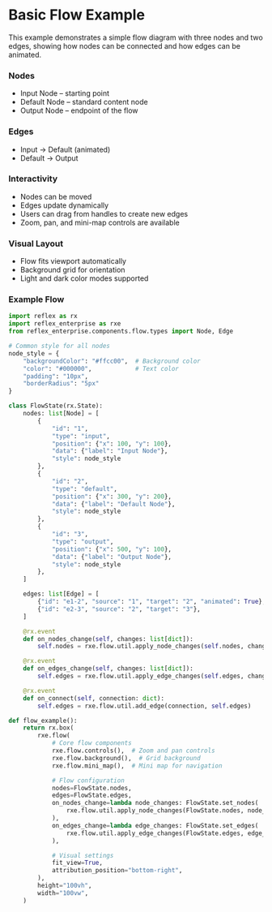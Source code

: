 # Basic Flow Example

This example demonstrates a simple flow diagram with three nodes and two edges, showing how nodes can be connected and how edges can be animated.

### Nodes

- Input Node – starting point
- Default Node – standard content node
- Output Node – endpoint of the flow

### Edges

- Input → Default (animated)
- Default → Output

### Interactivity

- Nodes can be moved
- Edges update dynamically
- Users can drag from handles to create new edges
- Zoom, pan, and mini-map controls are available

### Visual Layout

- Flow fits viewport automatically
- Background grid for orientation
- Light and dark color modes supported

### Example Flow

```python demo exec
import reflex as rx
import reflex_enterprise as rxe
from reflex_enterprise.components.flow.types import Node, Edge

# Common style for all nodes
node_style = {
    "backgroundColor": "#ffcc00",  # Background color
    "color": "#000000",            # Text color
    "padding": "10px",
    "borderRadius": "5px"
}

class FlowState(rx.State):
    nodes: list[Node] = [
        {
            "id": "1",
            "type": "input",
            "position": {"x": 100, "y": 100},
            "data": {"label": "Input Node"},
            "style": node_style
        },
        {
            "id": "2",
            "type": "default",
            "position": {"x": 300, "y": 200},
            "data": {"label": "Default Node"},
            "style": node_style
        },
        {
            "id": "3",
            "type": "output",
            "position": {"x": 500, "y": 100},
            "data": {"label": "Output Node"},
            "style": node_style
        },
    ]

    edges: list[Edge] = [
        {"id": "e1-2", "source": "1", "target": "2", "animated": True},
        {"id": "e2-3", "source": "2", "target": "3"},
    ]

    @rx.event
    def on_nodes_change(self, changes: list[dict]):
        self.nodes = rxe.flow.util.apply_node_changes(self.nodes, changes)

    @rx.event
    def on_edges_change(self, changes: list[dict]):
        self.edges = rxe.flow.util.apply_edge_changes(self.edges, changes)

    @rx.event
    def on_connect(self, connection: dict):
        self.edges = rxe.flow.util.add_edge(connection, self.edges)

def flow_example():
    return rx.box(
        rxe.flow(
            # Core flow components
            rxe.flow.controls(),  # Zoom and pan controls
            rxe.flow.background(),  # Grid background
            rxe.flow.mini_map(),  # Mini map for navigation

            # Flow configuration
            nodes=FlowState.nodes,
            edges=FlowState.edges,
            on_nodes_change=lambda node_changes: FlowState.set_nodes(
                rxe.flow.util.apply_node_changes(FlowState.nodes, node_changes)
            ),
            on_edges_change=lambda edge_changes: FlowState.set_edges(
                rxe.flow.util.apply_edge_changes(FlowState.edges, edge_changes)
            ),

            # Visual settings
            fit_view=True,
            attribution_position="bottom-right",
        ),
        height="100vh",
        width="100vw",
    )
```
